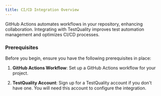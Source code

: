 ```yaml
---
title: CI/CD Integration Overview
---
```


GitHub Actions automates workflows in your repository, enhancing collaboration. Integrating with TestQuality improves test automation management and optimizes CI/CD processes.

### Prerequisites

Before you begin, ensure you have the following prerequisites in place:

1. **GitHub Actions Workflow**: Set up a GitHub Actions workflow for your project.

2. **TestQuality Account**: Sign up for a TestQuality account if you don't have one. You will need this account to configure the integration.

